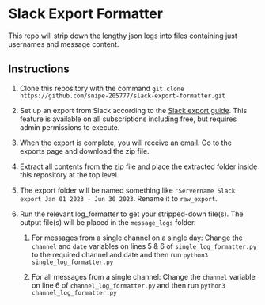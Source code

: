 # Slack Export Formatter

This repo will strip down the lengthy json logs into files containing just usernames and message content.

## Instructions

1. Clone this repository with the command `git clone https://github.com/snipe-205777/slack-export-formatter.git`

1. Set up an export from Slack according to the [Slack export guide](https://slack.com/intl/en-gb/help/articles/201658943-Export-your-workspace-data). This feature is available on all subscriptions including free, but requires admin permissions to execute.

1. When the export is complete, you will receive an email. Go to the exports page and download the zip file.

1. Extract all contents from the zip file and place the extracted folder inside this repository at the top level.

1. The export folder will be named something like `"Servername Slack export Jan 01 2023 - Jun 30 2023`. Rename it to `raw_export`.

1. Run the relevant log_formatter to get your stripped-down file(s). The output file(s) will be placed in the `message_logs` folder.

    1. For messages from a single channel on a single day: Change the `channel` and `date` variables on lines 5 & 6 of `single_log_formatter.py` to the required channel and date and then run `python3 single_log_formatter.py`

    1. For all messages from a single channel: Change the `channel` variable on line 6 of `channel_log_formatter.py` and then run `python3 channel_log_formatter.py`
